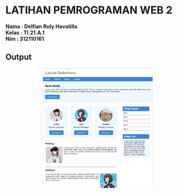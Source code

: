 # LATIHAN PEMROGRAMAN WEB 2

**Nama : Delfian Ruly Havatilla** <br/>
**Kelas : TI.21.A.1** <br/>
**Nim : 312110161** <br/>

## Output

<img
  src="./img/gambar.png"
  alt="gambar"
  style="display: block; margin: auto; max-width: 300px">
